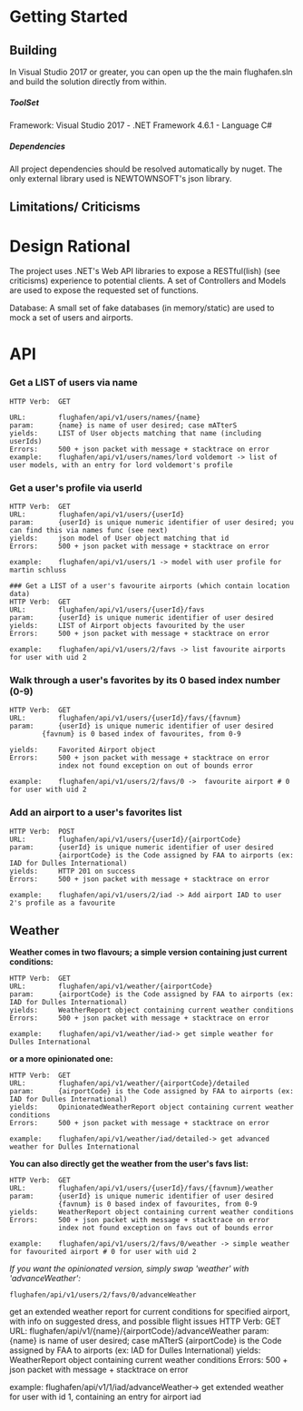 


# Getting Started
## Building
In Visual Studio 2017 or greater, you can open up the the main flughafen.sln and build the solution directly from within.

##### ToolSet
Framework: Visual Studio 2017 - .NET Framework 4.6.1 - Language C#

##### Dependencies
All project dependencies should be resolved automatically by nuget. The only external library used is NEWTOWNSOFT's json library.

## Limitations/ Criticisms 

# Design Rational
The project uses .NET's Web API libraries to expose a RESTful(lish) (see criticisms) experience to potential clients. A set of Controllers and Models are used to expose the requested set of functions.

Database: A small set of fake databases (in memory/static) are used to mock a set of users and airports.

# API

### Get a LIST of users via name
```
HTTP Verb:	GET 

URL:		flughafen/api/v1/users/names/{name}
param:		{name} is name of user desired; case mATterS
yields:		LIST of User objects matching that name (including userIds)
Errors:		500 + json packet with message + stacktrace on error
example:	flughafen/api/v1/users/names/lord voldemort -> list of user models, with an entry for lord voldemort's profile
```


### Get a user's profile via userId
```
HTTP Verb:	GET 
URL:		flughafen/api/v1/users/{userId}
param:		{userId} is unique numeric identifier of user desired; you can find this via names func (see next)
yields:		json model of User object matching that id
Errors:		500 + json packet with message + stacktrace on error

example:	flughafen/api/v1/users/1 -> model with user profile for martin schluss
```
```
### Get a LIST of a user's favourite airports (which contain location data)
HTTP Verb:	GET 
URL:		flughafen/api/v1/users/{userId}/favs
param:		{userId} is unique numeric identifier of user desired
yields:		LIST of Airport objects favourited by the user
Errors:		500 + json packet with message + stacktrace on error

example:	flughafen/api/v1/users/2/favs -> list favourite airports for user with uid 2
```

### Walk through a user's favorites by its 0 based index number (0-9)
```
HTTP Verb:	GET 
URL:		flughafen/api/v1/users/{userId}/favs/{favnum}
param:		{userId} is unique numeric identifier of user desired
		{favnum} is 0 based index of favourites, from 0-9
		
yields:		Favorited Airport object
Errors:		500 + json packet with message + stacktrace on error
			index not found exception on out of bounds error

example:	flughafen/api/v1/users/2/favs/0 ->  favourite airport # 0 for user with uid 2
```

### Add an airport to a user's favorites list
```
HTTP Verb:	POST 
URL:		flughafen/api/v1/users/{userId}/{airportCode}
param:		{userId} is unique numeric identifier of user desired
			{airportCode} is the Code assigned by FAA to airports (ex: IAD for Dulles International) 
yields:		HTTP 201 on success
Errors:		500 + json packet with message + stacktrace on error

example:	flughafen/api/v1/users/2/iad -> Add airport IAD to user 2's profile as a favourite
```

## Weather

**Weather comes in two flavours; a simple version containing just current conditions:**
```
HTTP Verb:	GET 
URL:		flughafen/api/v1/weather/{airportCode}
param:		{airportCode} is the Code assigned by FAA to airports (ex: IAD for Dulles International)
yields:		WeatherReport object containing current weather conditions
Errors:		500 + json packet with message + stacktrace on error

example:	flughafen/api/v1/weather/iad-> get simple weather for Dulles International
```

**or a more opinionated one:**
```
HTTP Verb:	GET 
URL:		flughafen/api/v1/weather/{airportCode}/detailed
param:		{airportCode} is the Code assigned by FAA to airports (ex: IAD for Dulles International)
yields:		OpinionatedWeatherReport object containing current weather conditions
Errors:		500 + json packet with message + stacktrace on error

example:	flughafen/api/v1/weather/iad/detailed-> get advanced weather for Dulles International
```

**You can also directly get the weather from the user's favs list:**

```
HTTP Verb:	GET 
URL:		flughafen/api/v1/users/{userId}/favs/{favnum}/weather
param:		{userId} is unique numeric identifier of user desired
			{favnum} is 0 based index of favourites, from 0-9
yields:		WeatherReport object containing current weather conditions
Errors:		500 + json packet with message + stacktrace on error
			index not found exception on favs out of bounds error

example:	flughafen/api/v1/users/2/favs/0/weather -> simple weather for favourited airport # 0 for user with uid 2
```

*If you want the opinionated version, simply swap 'weather' with 'advanceWeather':*
```
flughafen/api/v1/users/2/favs/0/advanceWeather
```

get an extended weather report for current conditions for specified airport, with info on suggested dress, and possible flight issues
HTTP Verb:	GET 
URL:		flughafen/api/v1/{name}/{airportCode}/advanceWeather
param:		{name} is name of user desired; case mATterS
			{airportCode} is the Code assigned by FAA to airports (ex: IAD for Dulles International)
yields:		WeatherReport object containing current weather conditions
Errors:		500 + json packet with message + stacktrace on error

example:	flughafen/api/v1/1/iad/advanceWeather-> get extended weather for user with id 1, containing an entry for airport iad







